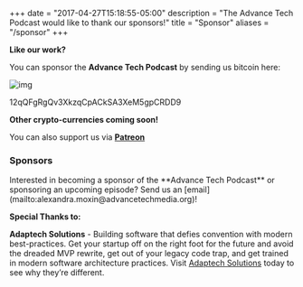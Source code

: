 +++
date = "2017-04-27T15:18:55-05:00"
description = "The Advance Tech Podcast would like to thank our sponsors!"
title = "Sponsor"
aliases = "/sponsor"
+++

**Like our work?**


You can sponsor the **Advance Tech Podcast** by sending us bitcoin here:

![img](/img/sponsors/wallet.png)

12qQFgRgQv3XkzqCpACkSA3XeM5gpCRDD9

**Other crypto-currencies coming soon!**


You can also support us via **[Patreon](https://www.patreon.com/AdvanceTechPodcast?alert=2)**


  <script>
    paypal.Button.render({
      env: 'production', // Or 'sandbox',

      commit: true, // Show a 'Pay Now' button

      style: {
        color: 'gold',
        size: 'small'
      },

      payment: function(data, actions) {
        /*
         * Set up the payment here
         */
      },

      onAuthorize: function(data, actions) {
        /*
         * Execute the payment here
         */
      },

      onCancel: function(data, actions) {
        /*
         * Buyer cancelled the payment
         */
      },

      onError: function(err) {
        /*
         * An error occurred during the transaction
         */
      }
    }, '#paypal-button');
  </script>
</body>


<h3> Sponsors </h3>
Interested in becoming a sponsor of the **Advance Tech Podcast** or sponsoring an upcoming episode? Send us an [email](mailto:alexandra.moxin@advancetechmedia.org)!

**Special Thanks to:**

**Adaptech Solutions** - Building software that defies convention with modern best-practices.  Get your startup off on the right foot for the future and avoid the dreaded MVP rewrite, get out of your legacy code trap, and get trained in modern software architecture practices. Visit [Adaptech Solutions](https://adaptechsolutions.net/) today to see why they’re different.